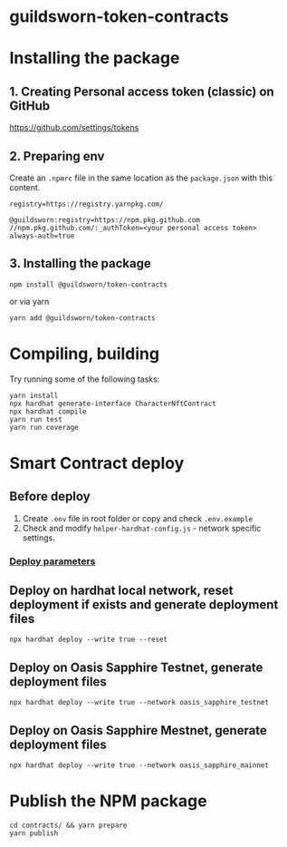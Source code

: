 # guildsworn-token-contracts


# Installing the package
## 1. Creating Personal access token (classic) on GitHub
https://github.com/settings/tokens
## 2. Preparing env
Create an `.npmrc` file in the same location as the `package.json` with this content.
```
registry=https://registry.yarnpkg.com/

@guildsworn:registry=https://npm.pkg.github.com
//npm.pkg.github.com/:_authToken=<your personal access token>
always-auth=true

```
## 3. Installing the package
```shell
npm install @guildsworn/token-contracts
```
or via yarn
```shell
yarn add @guildsworn/token-contracts
```

# Compiling, building
Try running some of the following tasks:

```shell
yarn install
npx hardhat generate-interface CharacterNftContract
npx hardhat compile
yarn run test
yarn run coverage
```

# Smart Contract deploy
## Before deploy
1. Create `.env` file in root folder or copy and check `.env.example`
2. Check and modify `helper-hardhat-config.js` - network specific settings.

### [Deploy parameters](https://github.com/wighawag/hardhat-deploy#1-hardhat-deploy)

## Deploy on hardhat local network, reset deployment if exists and generate deployment files
```shell
npx hardhat deploy --write true --reset
```

## Deploy on Oasis Sapphire Testnet, generate deployment files
```shell
npx hardhat deploy --write true --network oasis_sapphire_testnet
```

## Deploy on Oasis Sapphire Mestnet, generate deployment files
```shell
npx hardhat deploy --write true --network oasis_sapphire_mainnet
```

# Publish the NPM package
```shell
cd contracts/ && yarn prepare
yarn publish
```